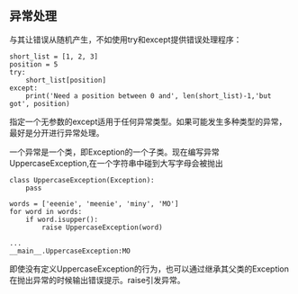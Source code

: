 ## 异常处理
与其让错误从随机产生，不如使用try和except提供错误处理程序：

    short_list = [1, 2, 3]
    position = 5
    try:
        short_list[position]
    except:
        print('Need a position between 0 and', len(short_list)-1,'but got', position)
指定一个无参数的except适用于任何异常类型。如果可能发生多种类型的异常，最好是分开进行异常处理。

一个异常是一个类，即Exception的一个子类。现在编写异常UppercaseException,在一个字符串中碰到大写字母会被抛出

    class UppercaseException(Exception):
        pass

    words = ['eeenie', 'meenie', 'miny', 'MO']
    for word in words:
        if word.isupper():
            raise UppercaseException(word)

    ...
    __main__.UppercaseException:MO
即使没有定义UppercaseException的行为，也可以通过继承其父类的Exception在抛出异常的时候输出错误提示。raise引发异常。